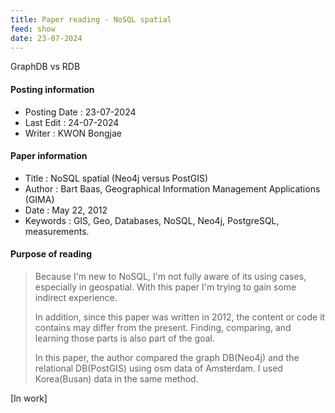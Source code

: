 ```yaml
---
title: Paper reading - NoSQL spatial
feed: show
date: 23-07-2024
---
```

GraphDB vs RDB

#### Posting information

- Posting Date : 23-07-2024  
- Last Edit : 24-07-2024  
- Writer : KWON Bongjae

#### Paper information

- Title : NoSQL spatial (Neo4j versus PostGIS) <br>
- Author : Bart Baas, Geographical Information Management Applications (GIMA) <br>
- Date : May 22, 2012 <br> 
- Keywords : GIS, Geo, Databases, NoSQL, Neo4j, PostgreSQL, measurements.

#### Purpose of reading

> Because I'm new to NoSQL, I'm not fully aware of its using cases, especially in geospatial. With this paper I'm trying to gain some indirect experience.
> 
> In addition, since this paper was written in 2012, the content or code it contains may differ from the present. Finding, comparing, and learning those parts is also part of the goal.
> 
> In this paper, the author compared the graph DB(Neo4j) and the relational DB(PostGIS) using osm data of  Amsterdam. I used Korea(Busan) data in the same method.

[In work]